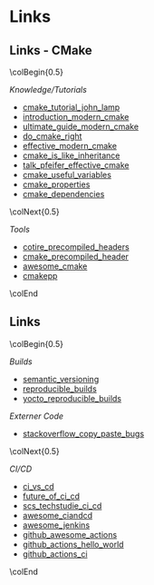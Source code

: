 Links
=====


Links - CMake
-------------

\colBegin{0.5}

*Knowledge/Tutorials*

[cmake_tutorial_john_lamp]: https://www.johnlamp.net/?p=13
[introduction_modern_cmake]: https://cliutils.gitlab.io/modern-cmake/
[ultimate_guide_modern_cmake]: https://rix0r.nl/blog/2015/08/13/cmake-guide/
[do_cmake_right]: https://pabloariasal.github.io/2018/02/19/its-time-to-do-cmake-right/
[effective_modern_cmake]: https://gist.github.com/mbinna/c61dbb39bca0e4fb7d1f73b0d66a4fd1
[cmake_is_like_inheritance]: https://kubasejdak.com/modern-cmake-is-like-inheritance
[cmake_useful_variables]: http://www.cmake.org/Wiki/CMake_Useful_Variables
[cmake_properties]: https://cmake.org/cmake/help/latest/manual/cmake-properties.7.html
[cmake_dependencies]: https://samthursfield.wordpress.com/2015/11/21/cmake-dependencies-between-targets-and-files-and-custom-commands/
[talk_pfeifer_effective_cmake]: https://www.youtube.com/watch?v=bsXLMQ6WgIk

* [cmake_tutorial_john_lamp]
* [introduction_modern_cmake]
* [ultimate_guide_modern_cmake]
* [do_cmake_right]
* [effective_modern_cmake]
* [cmake_is_like_inheritance]
* [talk_pfeifer_effective_cmake]
* [cmake_useful_variables]
* [cmake_properties]
* [cmake_dependencies]

\colNext{0.5}

*Tools*

[cotire_precompiled_headers]: https://github.com/sakra/cotire
[cmake_precompiled_header]: https://github.com/larsch/cmake-precompiled-header/blob/master/PrecompiledHeader.cmake
[awesome_cmake]: https://github.com/onqtam/awesome-cmake
[cmakepp]: https://github.com/toeb/cmakepp

* [cotire_precompiled_headers]
* [cmake_precompiled_header]
* [awesome_cmake]
* [cmakepp]

\colEnd


Links
-----

\colBegin{0.5}

*Builds*

[semantic_versioning]: https://semver.org/
[reproducible_builds]: https://reproducible-builds.org/
[yocto_reproducible_builds]: https://wiki.yoctoproject.org/wiki/Reproducible_Builds

* [semantic_versioning]
* [reproducible_builds]
* [yocto_reproducible_builds]

*Externer Code*

[stackoverflow_copy_paste_bugs]: https://stackoverflow.blog/2019/11/26/copying-code-from-stack-overflow-you-might-be-spreading-security-vulnerabilities/

* [stackoverflow_copy_paste_bugs]

\colNext{0.5}

*CI/CD*

[ci_vs_cd]: https://www.atlassian.com/continuous-delivery/principles/continuous-integration-vs-delivery-vs-deployment
[future_of_ci_cd]: https://blog.codecentric.de/en/2021/03/github-actions-nextgen-cicd/
[scs_techstudie_ci_cd]: https://tools.scs.ch/wiki/x/oI4uBw
[awesome_ciandcd]: https://github.com/cicdops/awesome-ciandcd
[awesome_jenkins]: https://github.com/sahilsk/awesome-jenkins
[github_awesome_actions]: https://github.com/sdras/awesome-actions
[github_actions_hello_world]: https://github.com/skills/hello-github-actions
[github_actions_ci]: https://github.com/skills/continuous-integration

* [ci_vs_cd]
* [future_of_ci_cd]
* [scs_techstudie_ci_cd]
* [awesome_ciandcd]
* [awesome_jenkins]
* [github_awesome_actions]
* [github_actions_hello_world]
* [github_actions_ci]

\colEnd
